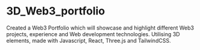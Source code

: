 # 3D_Web3_portfolio

Created a Web3 Portfolio which will showcase and highlight different Web3 projects, experience and Web development technologies.
Utilising 3D elements, made with Javascript, React, Three.js and TailwindCSS.

